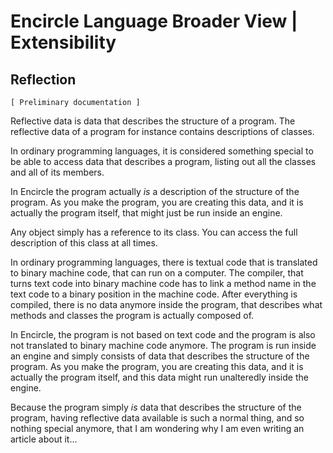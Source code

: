 ﻿Encircle Language Broader View | Extensibility
==============================================

Reflection
----------

`[ Preliminary documentation ]`

Reflective data is data that describes the structure of a program. The reflective data of a program for instance contains descriptions of classes.

In ordinary programming languages, it is considered something special to be able to access data that describes a program, listing out all the classes and all of its members.

In Encircle the program actually *is* a description of the structure of the program. As you make the program, you are creating this data, and it is actually the program itself, that might just be run inside an engine.

Any object simply has a reference to its class. You can access the full description of this class at all times.

In ordinary programming languages, there is textual code that is translated to binary machine code, that can run on a computer. The compiler, that turns text code into binary machine code has to link a method name in the text code to a binary position in the machine code. After everything is compiled, there is no data anymore inside the program, that describes what methods and classes the program is actually composed of.

In Encircle, the program is not based on text code and the program is also not translated to binary machine code anymore. The program is run inside an engine and simply consists of data that describes the structure of the program. As you make the program, you are creating this data, and it is actually the program itself, and this data might run unalteredly inside the engine.

Because the program simply *is* data that describes the structure of the program, having reflective data available is such a normal thing, and so nothing special anymore, that I am wondering why I am even writing an article about it...